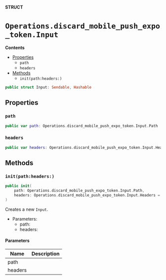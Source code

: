 **STRUCT**

# `Operations.discard_mobile_push_expo_token.Input`

**Contents**

- [Properties](#properties)
  - `path`
  - `headers`
- [Methods](#methods)
  - `init(path:headers:)`

```swift
public struct Input: Sendable, Hashable
```

## Properties
### `path`

```swift
public var path: Operations.discard_mobile_push_expo_token.Input.Path
```

### `headers`

```swift
public var headers: Operations.discard_mobile_push_expo_token.Input.Headers
```

## Methods
### `init(path:headers:)`

```swift
public init(
    path: Operations.discard_mobile_push_expo_token.Input.Path,
    headers: Operations.discard_mobile_push_expo_token.Input.Headers = .init()
)
```

Creates a new `Input`.

- Parameters:
  - path:
  - headers:

#### Parameters

| Name | Description |
| ---- | ----------- |
| path |  |
| headers |  |